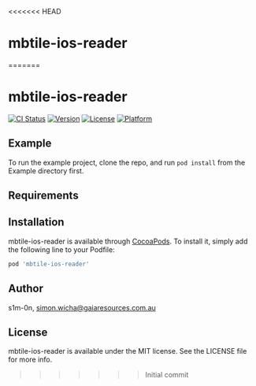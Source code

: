 <<<<<<< HEAD
# mbtile-ios-reader
=======
# mbtile-ios-reader

[![CI Status](https://img.shields.io/travis/s1m-0n/mbtile-ios-reader.svg?style=flat)](https://travis-ci.org/s1m-0n/mbtile-ios-reader)
[![Version](https://img.shields.io/cocoapods/v/mbtile-ios-reader.svg?style=flat)](https://cocoapods.org/pods/mbtile-ios-reader)
[![License](https://img.shields.io/cocoapods/l/mbtile-ios-reader.svg?style=flat)](https://cocoapods.org/pods/mbtile-ios-reader)
[![Platform](https://img.shields.io/cocoapods/p/mbtile-ios-reader.svg?style=flat)](https://cocoapods.org/pods/mbtile-ios-reader)

## Example

To run the example project, clone the repo, and run `pod install` from the Example directory first.

## Requirements

## Installation

mbtile-ios-reader is available through [CocoaPods](https://cocoapods.org). To install
it, simply add the following line to your Podfile:

```ruby
pod 'mbtile-ios-reader'
```

## Author

s1m-0n, simon.wicha@gaiaresources.com.au

## License

mbtile-ios-reader is available under the MIT license. See the LICENSE file for more info.
>>>>>>> Initial commit
